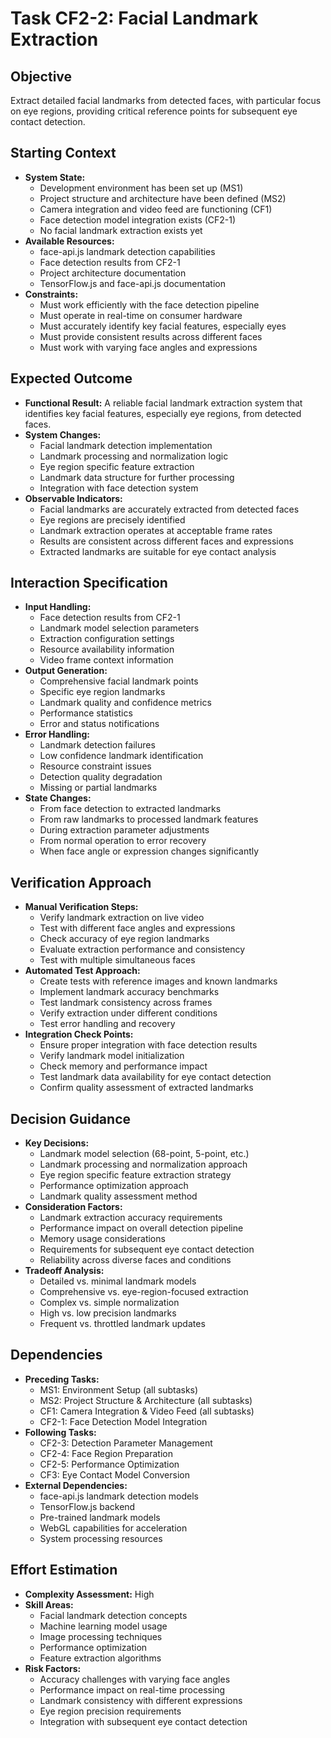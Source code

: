 # Task CF2-2: Facial Landmark Extraction

## Objective
Extract detailed facial landmarks from detected faces, with particular focus on eye regions, providing critical reference points for subsequent eye contact detection.

## Starting Context
- **System State:** 
  - Development environment has been set up (MS1)
  - Project structure and architecture have been defined (MS2)
  - Camera integration and video feed are functioning (CF1)
  - Face detection model integration exists (CF2-1)
  - No facial landmark extraction exists yet
- **Available Resources:** 
  - face-api.js landmark detection capabilities
  - Face detection results from CF2-1
  - Project architecture documentation
  - TensorFlow.js and face-api.js documentation
- **Constraints:** 
  - Must work efficiently with the face detection pipeline
  - Must operate in real-time on consumer hardware
  - Must accurately identify key facial features, especially eyes
  - Must provide consistent results across different faces
  - Must work with varying face angles and expressions

## Expected Outcome
- **Functional Result:** A reliable facial landmark extraction system that identifies key facial features, especially eye regions, from detected faces.
- **System Changes:** 
  - Facial landmark detection implementation
  - Landmark processing and normalization logic
  - Eye region specific feature extraction
  - Landmark data structure for further processing
  - Integration with face detection system
- **Observable Indicators:** 
  - Facial landmarks are accurately extracted from detected faces
  - Eye regions are precisely identified
  - Landmark extraction operates at acceptable frame rates
  - Results are consistent across different faces and expressions
  - Extracted landmarks are suitable for eye contact analysis

## Interaction Specification
- **Input Handling:** 
  - Face detection results from CF2-1
  - Landmark model selection parameters
  - Extraction configuration settings
  - Resource availability information
  - Video frame context information
- **Output Generation:** 
  - Comprehensive facial landmark points
  - Specific eye region landmarks
  - Landmark quality and confidence metrics
  - Performance statistics
  - Error and status notifications
- **Error Handling:** 
  - Landmark detection failures
  - Low confidence landmark identification
  - Resource constraint issues
  - Detection quality degradation
  - Missing or partial landmarks
- **State Changes:** 
  - From face detection to extracted landmarks
  - From raw landmarks to processed landmark features
  - During extraction parameter adjustments
  - From normal operation to error recovery
  - When face angle or expression changes significantly

## Verification Approach
- **Manual Verification Steps:** 
  - Verify landmark extraction on live video
  - Test with different face angles and expressions
  - Check accuracy of eye region landmarks
  - Evaluate extraction performance and consistency
  - Test with multiple simultaneous faces
- **Automated Test Approach:** 
  - Create tests with reference images and known landmarks
  - Implement landmark accuracy benchmarks
  - Test landmark consistency across frames
  - Verify extraction under different conditions
  - Test error handling and recovery
- **Integration Check Points:** 
  - Ensure proper integration with face detection results
  - Verify landmark model initialization
  - Check memory and performance impact
  - Test landmark data availability for eye contact detection
  - Confirm quality assessment of extracted landmarks

## Decision Guidance
- **Key Decisions:** 
  - Landmark model selection (68-point, 5-point, etc.)
  - Landmark processing and normalization approach
  - Eye region specific feature extraction strategy
  - Performance optimization approach
  - Landmark quality assessment method
- **Consideration Factors:** 
  - Landmark extraction accuracy requirements
  - Performance impact on overall detection pipeline
  - Memory usage considerations
  - Requirements for subsequent eye contact detection
  - Reliability across diverse faces and conditions
- **Tradeoff Analysis:** 
  - Detailed vs. minimal landmark models
  - Comprehensive vs. eye-region-focused extraction
  - Complex vs. simple normalization
  - High vs. low precision landmarks
  - Frequent vs. throttled landmark updates

## Dependencies
- **Preceding Tasks:** 
  - MS1: Environment Setup (all subtasks)
  - MS2: Project Structure & Architecture (all subtasks)
  - CF1: Camera Integration & Video Feed (all subtasks)
  - CF2-1: Face Detection Model Integration
- **Following Tasks:** 
  - CF2-3: Detection Parameter Management
  - CF2-4: Face Region Preparation
  - CF2-5: Performance Optimization
  - CF3: Eye Contact Model Conversion
- **External Dependencies:** 
  - face-api.js landmark detection models
  - TensorFlow.js backend
  - Pre-trained landmark models
  - WebGL capabilities for acceleration
  - System processing resources

## Effort Estimation
- **Complexity Assessment:** High
- **Skill Areas:** 
  - Facial landmark detection concepts
  - Machine learning model usage
  - Image processing techniques
  - Performance optimization
  - Feature extraction algorithms
- **Risk Factors:** 
  - Accuracy challenges with varying face angles
  - Performance impact on real-time processing
  - Landmark consistency with different expressions
  - Eye region precision requirements
  - Integration with subsequent eye contact detection